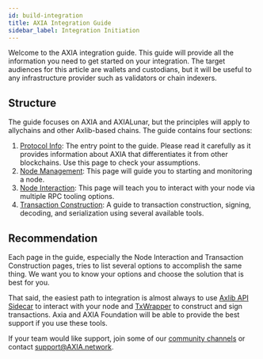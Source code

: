 ```yaml
---
id: build-integration
title: AXIA Integration Guide
sidebar_label: Integration Initiation
---
```


Welcome to the AXIA integration guide. This guide will provide all the information you need to get started on your integration. The target audiences for this article are wallets and custodians, but it will be useful to any infrastructure provider such as validators or chain indexers.

## Structure

The guide focuses on AXIA and AXIALunar, but the principles will apply to allychains and other Axlib-based chains. The guide contains four sections:

1. [Protocol Info](build-protocol-info): The entry point to the guide. Please read it carefully as it provides information about AXIA that differentiates it from other blockchains. Use this page to check your assumptions.
1. [Node Management](build-node-management): This page will guide you to starting and monitoring a node.
1. [Node Interaction](build-node-interaction): This page will teach you to interact with your node via multiple RPC tooling options.
1. [Transaction Construction](build-transaction-construction): A guide to transaction construction, signing, decoding, and serialization using several available tools.

## Recommendation

Each page in the guide, especially the Node Interaction and Transaction Construction pages, tries to list several options to accomplish the same thing. We want you to know your options and choose the solution that is best for you.

That said, the easiest path to integration is almost always to use [Axlib API Sidecar](https://github.com/axia-tech/axlib-api-sidecar) to interact with your node and [TxWrapper](https://github.com/axia-tech/txwrapper) to construct and sign transactions. Axia and AXIA Foundation will be able to provide the best support if you use these tools.

If your team would like support, join some of our [community channels](community) or contact support@AXIA.network.
